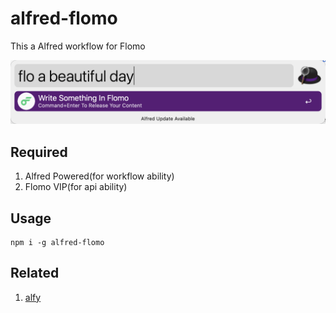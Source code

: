 # alfred-flomo

This a Alfred workflow for Flomo

![screenshot](./flomo-screenshot.png)

## Required

1. Alfred Powered(for workflow ability)
2. Flomo VIP(for api ability)

## Usage

```shell
npm i -g alfred-flomo
```

## Related

1. [alfy](https://github.com/sindresorhus/alfy)

